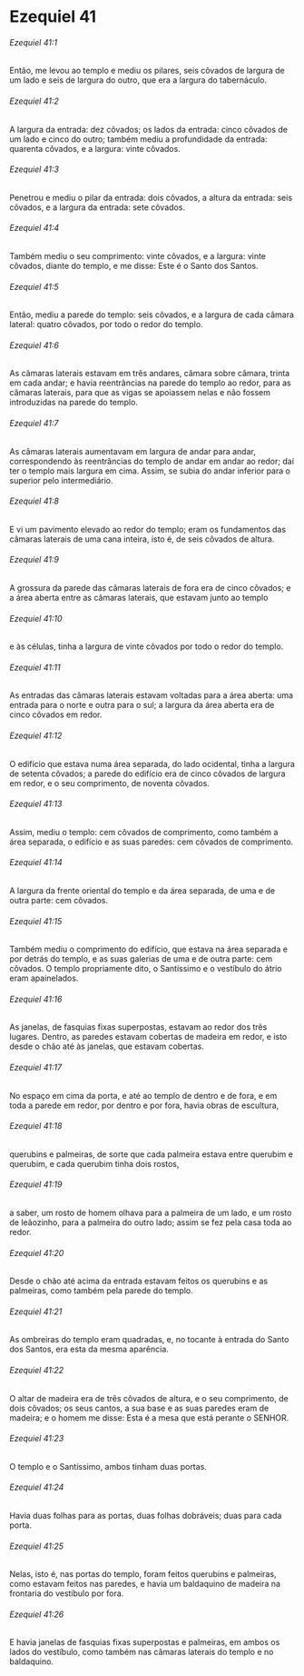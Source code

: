 # Ezequiel 41

###### Ezequiel 41:1

Então, me levou ao templo e mediu os pilares, seis côvados de largura de um lado e seis de largura do outro, que era a largura do tabernáculo.

###### Ezequiel 41:2

A largura da entrada: dez côvados; os lados da entrada: cinco côvados de um lado e cinco do outro; também mediu a profundidade da entrada: quarenta côvados, e a largura: vinte côvados.

###### Ezequiel 41:3

Penetrou e mediu o pilar da entrada: dois côvados, a altura da entrada: seis côvados, e a largura da entrada: sete côvados.

###### Ezequiel 41:4

Também mediu o seu comprimento: vinte côvados, e a largura: vinte côvados, diante do templo, e me disse: Este é o Santo dos Santos.

###### Ezequiel 41:5

Então, mediu a parede do templo: seis côvados, e a largura de cada câmara lateral: quatro côvados, por todo o redor do templo.

###### Ezequiel 41:6

As câmaras laterais estavam em três andares, câmara sobre câmara, trinta em cada andar; e havia reentrâncias na parede do templo ao redor, para as câmaras laterais, para que as vigas se apoiassem nelas e não fossem introduzidas na parede do templo.

###### Ezequiel 41:7

As câmaras laterais aumentavam em largura de andar para andar, correspondendo às reentrâncias do templo de andar em andar ao redor; daí ter o templo mais largura em cima. Assim, se subia do andar inferior para o superior pelo intermediário.

###### Ezequiel 41:8

E vi um pavimento elevado ao redor do templo; eram os fundamentos das câmaras laterais de uma cana inteira, isto é, de seis côvados de altura.

###### Ezequiel 41:9

A grossura da parede das câmaras laterais de fora era de cinco côvados; e a área aberta entre as câmaras laterais, que estavam junto ao templo

###### Ezequiel 41:10

e às células, tinha a largura de vinte côvados por todo o redor do templo.

###### Ezequiel 41:11

As entradas das câmaras laterais estavam voltadas para a área aberta: uma entrada para o norte e outra para o sul; a largura da área aberta era de cinco côvados em redor.

###### Ezequiel 41:12

O edifício que estava numa área separada, do lado ocidental, tinha a largura de setenta côvados; a parede do edifício era de cinco côvados de largura em redor, e o seu comprimento, de noventa côvados.

###### Ezequiel 41:13

Assim, mediu o templo: cem côvados de comprimento, como também a área separada, o edifício e as suas paredes: cem côvados de comprimento.

###### Ezequiel 41:14

A largura da frente oriental do templo e da área separada, de uma e de outra parte: cem côvados.

###### Ezequiel 41:15

Também mediu o comprimento do edifício, que estava na área separada e por detrás do templo, e as suas galerias de uma e de outra parte: cem côvados. O templo propriamente dito, o Santíssimo e o vestíbulo do átrio eram apainelados.

###### Ezequiel 41:16

As janelas, de fasquias fixas superpostas, estavam ao redor dos três lugares. Dentro, as paredes estavam cobertas de madeira em redor, e isto desde o chão até às janelas, que estavam cobertas.

###### Ezequiel 41:17

No espaço em cima da porta, e até ao templo de dentro e de fora, e em toda a parede em redor, por dentro e por fora, havia obras de escultura,

###### Ezequiel 41:18

querubins e palmeiras, de sorte que cada palmeira estava entre querubim e querubim, e cada querubim tinha dois rostos,

###### Ezequiel 41:19

a saber, um rosto de homem olhava para a palmeira de um lado, e um rosto de leãozinho, para a palmeira do outro lado; assim se fez pela casa toda ao redor.

###### Ezequiel 41:20

Desde o chão até acima da entrada estavam feitos os querubins e as palmeiras, como também pela parede do templo.

###### Ezequiel 41:21

As ombreiras do templo eram quadradas, e, no tocante à entrada do Santo dos Santos, era esta da mesma aparência.

###### Ezequiel 41:22

O altar de madeira era de três côvados de altura, e o seu comprimento, de dois côvados; os seus cantos, a sua base e as suas paredes eram de madeira; e o homem me disse: Esta é a mesa que está perante o SENHOR.

###### Ezequiel 41:23

O templo e o Santíssimo, ambos tinham duas portas.

###### Ezequiel 41:24

Havia duas folhas para as portas, duas folhas dobráveis; duas para cada porta.

###### Ezequiel 41:25

Nelas, isto é, nas portas do templo, foram feitos querubins e palmeiras, como estavam feitos nas paredes, e havia um baldaquino de madeira na frontaria do vestíbulo por fora.

###### Ezequiel 41:26

E havia janelas de fasquias fixas superpostas e palmeiras, em ambos os lados do vestíbulo, como também nas câmaras laterais do templo e no baldaquino.

